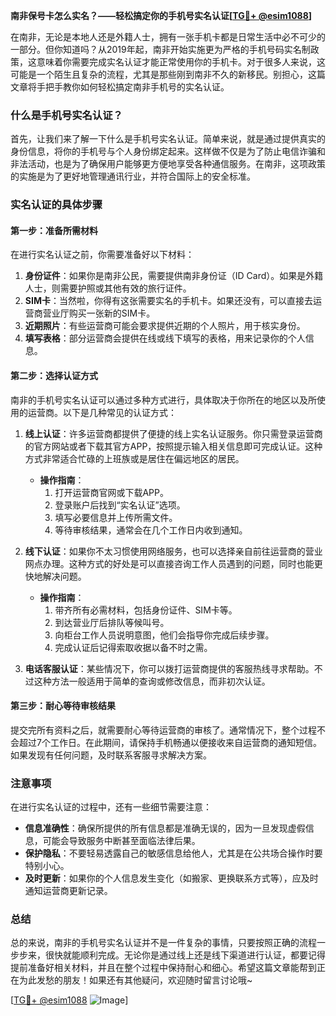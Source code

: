 **南非保号卡怎么实名？——轻松搞定你的手机号实名认证[[TG💪+ @esim1088](https://t.me/s/esim1088)]**

在南非，无论是本地人还是外籍人士，拥有一张手机卡都是日常生活中必不可少的一部分。但你知道吗？从2019年起，南非开始实施更为严格的手机号码实名制政策，这意味着你需要完成实名认证才能正常使用你的手机卡。对于很多人来说，这可能是一个陌生且复杂的流程，尤其是那些刚到南非不久的新移民。别担心，这篇文章将手把手教你如何轻松搞定南非手机号的实名认证。

### 什么是手机号实名认证？

首先，让我们来了解一下什么是手机号实名认证。简单来说，就是通过提供真实的身份信息，将你的手机号与个人身份绑定起来。这样做不仅是为了防止电信诈骗和非法活动，也是为了确保用户能够更方便地享受各种通信服务。在南非，这项政策的实施是为了更好地管理通讯行业，并符合国际上的安全标准。

### 实名认证的具体步骤

#### 第一步：准备所需材料

在进行实名认证之前，你需要准备好以下材料：

1. **身份证件**：如果你是南非公民，需要提供南非身份证（ID Card）。如果是外籍人士，则需要护照或其他有效的旅行证件。
2. **SIM卡**：当然啦，你得有这张需要实名的手机卡。如果还没有，可以直接去运营商营业厅购买一张新的SIM卡。
3. **近期照片**：有些运营商可能会要求提供近期的个人照片，用于核实身份。
4. **填写表格**：部分运营商会提供在线或线下填写的表格，用来记录你的个人信息。

#### 第二步：选择认证方式

南非的手机号实名认证可以通过多种方式进行，具体取决于你所在的地区以及所使用的运营商。以下是几种常见的认证方式：

1. **线上认证**：许多运营商都提供了便捷的线上实名认证服务。你只需登录运营商的官方网站或者下载其官方APP，按照提示输入相关信息即可完成认证。这种方式非常适合忙碌的上班族或是居住在偏远地区的居民。
   
   - **操作指南**：
     1. 打开运营商官网或下载APP。
     2. 登录账户后找到“实名认证”选项。
     3. 填写必要信息并上传所需文件。
     4. 等待审核结果，通常会在几个工作日内收到通知。

2. **线下认证**：如果你不太习惯使用网络服务，也可以选择亲自前往运营商的营业网点办理。这种方式的好处是可以直接咨询工作人员遇到的问题，同时也能更快地解决问题。

   - **操作指南**：
     1. 带齐所有必需材料，包括身份证件、SIM卡等。
     2. 到达营业厅后排队等候叫号。
     3. 向柜台工作人员说明意图，他们会指导你完成后续步骤。
     4. 完成认证后记得索取收据以备不时之需。

3. **电话客服认证**：某些情况下，你可以拨打运营商提供的客服热线寻求帮助。不过这种方法一般适用于简单的查询或修改信息，而非初次认证。

#### 第三步：耐心等待审核结果

提交完所有资料之后，就需要耐心等待运营商的审核了。通常情况下，整个过程不会超过7个工作日。在此期间，请保持手机畅通以便接收来自运营商的通知短信。如果发现有任何问题，及时联系客服寻求解决方案。

### 注意事项

在进行实名认证的过程中，还有一些细节需要注意：

- **信息准确性**：确保所提供的所有信息都是准确无误的，因为一旦发现虚假信息，可能会导致服务中断甚至面临法律后果。
- **保护隐私**：不要轻易透露自己的敏感信息给他人，尤其是在公共场合操作时要特别小心。
- **及时更新**：如果你的个人信息发生变化（如搬家、更换联系方式等），应及时通知运营商更新记录。

### 总结

总的来说，南非的手机号实名认证并不是一件复杂的事情，只要按照正确的流程一步步来，很快就能顺利完成。无论你是通过线上还是线下渠道进行认证，都要记得提前准备好相关材料，并且在整个过程中保持耐心和细心。希望这篇文章能帮到正在为此发愁的朋友！如果还有其他疑问，欢迎随时留言讨论哦~

[[TG💪+ @esim1088](https://t.me/s/esim1088) ![Image](https://i.postimg.cc/4NQfJmqS/Snipaste-2025-05-13-00-14-12.png)]
